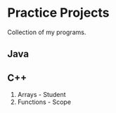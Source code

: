 # Practice Projects
Collection of my programs.

## Java

## C++
1. Arrays - Student
2. Functions - Scope
